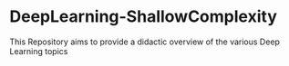 # DeepLearning-ShallowComplexity
This Repository aims to provide a didactic overview of the various Deep Learning topics

